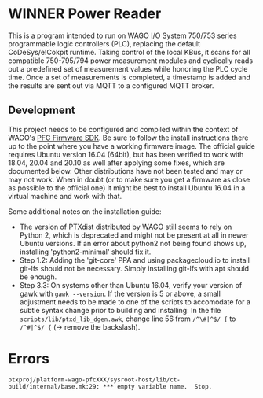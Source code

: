 # WINNER Power Reader

This is a program intended to run on WAGO I/O System 750/753 series programmable logic controllers (PLC), replacing the
default CoDeSys/e!Cokpit runtime. Taking control of the local KBus, it scans for all compatible 750-795/794 power
measurement modules and cyclically reads out a predefined set of measurement values while honoring the PLC cycle time.
Once a set of measurements is completed, a timestamp is added and the results are sent out via MQTT to a configured MQTT
broker.


## Development

This project needs to be configured and compiled within the context of WAGO's [PFC Firmware
SDK](https://github.com/WAGO/pfc-firmware-sdk). Be sure to follow the install instructions there up to the point where
you have a working firmware image. The official guide requires Ubuntu version 16.04 (64bit), but has been verified to
work with 18.04, 20.04 and 20.10 as well after applying some fixes, which are documented below. Other distributions have
not been tested and may or may not work. When in doubt (or to make sure you get a firmware as close as possible to the
official one) it might be best to install Ubuntu 16.04 in a virtual machine and work with that.

Some additional notes on the installation guide:
* The version of PTXdist distributed by WAGO still seems to rely on Python 2, which is deprecated and might not be
  present at all in newer Ubuntu versions. If an error about python2 not being found shows up, installing
  'python2-minimal' should fix it.
* Step 1.2: Adding the 'git-core' PPA and using packagecloud.io to install git-lfs should not be necessary. Simply
  installing git-lfs with apt should be enough.
* Step 3.3: On systems other than Ubuntu 16.04, verify your version of gawk with `gawk --version`. If the version is
  5 or above, a small adjustment needs to be made to one of the scripts to accomodate for a subtle syntax change prior
  to building and installing: In the file `scripts/lib/ptxd_lib_dgen.awk`, change line 56 from `/^\#|^$/ {` to
  `/^#|^$/ {` (-> remove the backslash).

# Errors
```
ptxproj/platform-wago-pfcXXX/sysroot-host/lib/ct-build/internal/base.mk:29: *** empty variable name.  Stop.
```

